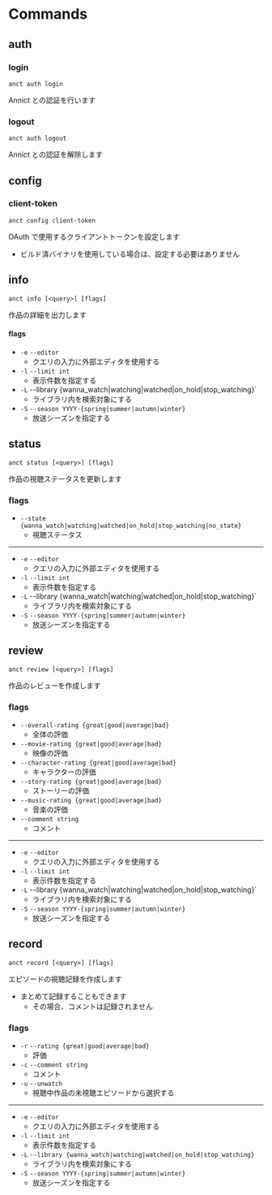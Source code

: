 # Commands

## auth

### login

```
anct auth login
```

Annict との認証を行います

### logout

```
anct auth logout
```

Annict との認証を解除します

## config

### client-token

```
anct config client-token
```

OAuth で使用するクライアントトークンを設定します

- ビルド済バイナリを使用している場合は、設定する必要はありません

## info

```
anct info [<query>] [flags]
```

作品の詳細を出力します

#### flags

- `-e` `--editor`
  - クエリの入力に外部エディタを使用する
- `-l` `--limit int`
  - 表示件数を指定する
- `-L` --library {wanna_watch|watching|watched|on_hold|stop_watching}`
  - ライブラリ内を検索対象にする
- `-S` `--season YYYY-{spring|summer|autumn|winter}`
  - 放送シーズンを指定する

## status

```
anct status [<query>] [flags]
```

作品の視聴ステータスを更新します

### flags

- `--state {wanna_watch|watching|watched|on_hold|stop_watching|no_state}`
  - 視聴ステータス

---

- `-e` `--editor`
  - クエリの入力に外部エディタを使用する
- `-l` `--limit int`
  - 表示件数を指定する
- `-L` --library {wanna_watch|watching|watched|on_hold|stop_watching}`
  - ライブラリ内を検索対象にする
- `-S` `--season YYYY-{spring|summer|autumn|winter}`
  - 放送シーズンを指定する

## review

```
anct review [<query>] [flags]
```

作品のレビューを作成します

### flags

- `--overall-rating {great|good|average|bad}`
  - 全体の評価
- `--movie-rating {great|good|average|bad}`
  - 映像の評価
- `--character-rating {great|good|average|bad}`
  - キャラクターの評価
- `--story-rating {great|good|average|bad}`
  - ストーリーの評価
- `--music-rating {great|good|average|bad}`
  - 音楽の評価
- `--comment string`
  - コメント

---

- `-e` `--editor`
  - クエリの入力に外部エディタを使用する
- `-l` `--limit int`
  - 表示件数を指定する
- `-L` --library {wanna_watch|watching|watched|on_hold|stop_watching}`
  - ライブラリ内を検索対象にする
- `-S` `--season YYYY-{spring|summer|autumn|winter}`
  - 放送シーズンを指定する

## record

```
anct record [<query>] [flags]
```

エピソードの視聴記録を作成します

- まとめて記録することもできます
  - その場合、コメントは記録されません

### flags

- `-r` `--rating {great|good|average|bad}`
  - 評価
- `-c` `--comment string`
  - コメント
- `-u` `--unwatch`
  - 視聴中作品の未視聴エピソードから選択する

---

- `-e` `--editor`
  - クエリの入力に外部エディタを使用する
- `-l` `--limit int`
  - 表示件数を指定する
- `-L` `--library {wanna_watch|watching|watched|on_hold|stop_watching}`
  - ライブラリ内を検索対象にする
- `-S` `--season YYYY-{spring|summer|autumn|winter}`
  - 放送シーズンを指定する
